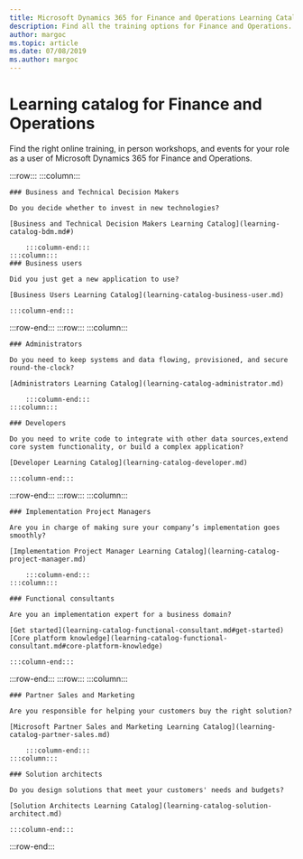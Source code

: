 ```yaml
---
title: Microsoft Dynamics 365 for Finance and Operations Learning Catalog
description: Find all the training options for Finance and Operations.
author: margoc
ms.topic: article
ms.date: 07/08/2019
ms.author: margoc
---
```

# Learning catalog for Finance and Operations

Find the right online training, in person workshops, and events for your role as a user of Microsoft Dynamics 365 for Finance and Operations. 

:::row:::
    :::column:::
<!-- ![Universal Windows Platform (UWP)](images/platform-uwp.png)  -->  

    ### Business and Technical Decision Makers

    Do you decide whether to invest in new technologies? 

    [Business and Technical Decision Makers Learning Catalog](learning-catalog-bdm.md#)

        :::column-end:::
    :::column:::
    ### Business users

    Did you just get a new application to use? 

    [Business Users Learning Catalog](learning-catalog-business-user.md)

    :::column-end:::
:::row-end:::
:::row:::
    :::column:::

    ### Administrators

    Do you need to keep systems and data flowing, provisioned, and secure round-the-clock?

    [Administrators Learning Catalog](learning-catalog-administrator.md)

        :::column-end:::
    :::column:::

    ### Developers

    Do you need to write code to integrate with other data sources,extend core system functionality, or build a complex application?

    [Developer Learning Catalog](learning-catalog-developer.md)

    :::column-end:::
:::row-end:::
:::row:::
    :::column:::

    ### Implementation Project Managers

    Are you in charge of making sure your company’s implementation goes smoothly?

    [Implementation Project Manager Learning Catalog](learning-catalog-project-manager.md)

        :::column-end:::
    :::column:::

    ### Functional consultants

    Are you an implementation expert for a business domain? 

    [Get started](learning-catalog-functional-consultant.md#get-started)
    [Core platform knowledge](learning-catalog-functional-consultant.md#core-platform-knowledge)
    
    :::column-end:::
:::row-end:::
:::row:::
    :::column:::

    ### Partner Sales and Marketing

    Are you responsible for helping your customers buy the right solution? 

    [Microsoft Partner Sales and Marketing Learning Catalog](learning-catalog-partner-sales.md)

        :::column-end:::
    :::column:::

    ### Solution architects

    Do you design solutions that meet your customers' needs and budgets?

    [Solution Architects Learning Catalog](learning-catalog-solution-architect.md)

    :::column-end:::
:::row-end:::
